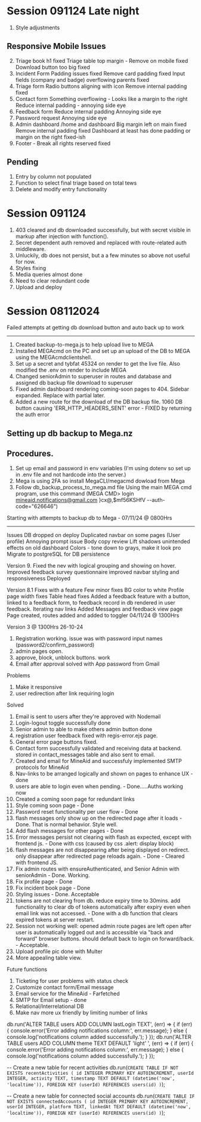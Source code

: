 # Session 091124 Late night
1. Style adjustments
## Responsive Mobile Issues
2. Triage book h1 fixed
Triage table top margin - Remove on mobile fixed
Download button too big fixed 
3. Incident Form
Padding issues fixed
Remove card padding fixed
Input fields (company and badge) overflowing parents fixed
4. Triage form
Radio buttons aligning with icon
Remove internal padding fixed
5. Contact form
Something overflowing - Looks like a margin to the right
Reduce internal padding - annoying side eye
6. Feedback form
Reduce internal padding 
Annoying side eye
7. Password request
Annoying side eye
8. Admin dashboard /home and dashboard 
Big margin left on main fixed
Remove internal padding fixed
Dashboard at least has done padding or margin on the right fixed-ish
9. Footer - Break all rights reserved fixed

## Pending
1. Entry by column not populated
2. Function to select final triage based on total tews
3. Delete and modify entry functionality


# Session 091124
1. 403 cleared and db downloaded successfully, but with secret visible in markup after injection with function().
2. Secret dependent auth removed and replaced with route-related auth middleware.
3. Unluckily, db does not persist, but a a few minutes so above not useful for now.
4. Styles fixing
5. Media queries almost done
6. Need to clear redundant code
7. Upload and deploy


# Session 08112024
Failed attempts at getting db download  button and auto back up to work
__________________________________________________________________________________

1. Created backup-to-mega.js to help upload live to MEGA
2. Installed MEGAcmd on the PC and set up an upload of the DB to MEGA using the MEGAcmdclientshell.
3. Set up a secret and tybfat 45324 on render to get the live file. Also modified the .env on render to include MEGA
4. Changed seniorAdmin to superuser in routes and database and assigned db backup file download to superuser
5. Fixed admin dashboard rendering coming-soon pages to 404. Sidebar expanded. Replace with partial later.
6. Added a new route for the download of the DB backup file. 1060
DB button causing 'ERR_HTTP_HEADERS_SENT' error    -    FIXED by returning the auth error


## Setting up db backup to Mega.nz
## Procedures.
1. Set up email and password in env variables (I'm using dotenv so set up in .env file and not hardcode into the server.)
2. Mega is using 2FA so install MegaCLI/megacmd dowload from Mega
3. Follow db_backup_process_to_mega.md file
Using the main MEGA cmd program, use this command (MEGA CMD> login mineaid.notifications@gmail.com }cx@,$mf56KSHfV --auth-code="626646")

Starting with attempts to backup db to Mega - 07/11/24 @ 0800Hrs

___________________________________________________________________________________

Issues
DB dropped on deploy
Duplicated navbar on some pages (User profile)
Annoying prompt issue
Body copy review
Lift shadows unintended effects on old dashboard
Colors - tone down to grays, make it look pro
Migrate to postgreSQL for DB persistence

Version 9. 
Fixed the nev with logical grouping and showing on hover.
Improved feedback survey questionnaire
improved navbar styling and responsiveness
Deployed


Version 8.1 Fixes with a feature
Few minor fixes
BG color to white
Profile page width fixes
Table head fixes
Added a feedback feature with a button, linked to a feedback form, to feedback record in db rendered in user feedback.
Iterating nav links
Added Messages and feedback view page Page created, routes added and added to toggler
04/11/24 @ 1300Hrs



Version 3 @ 1300Hrs 26-10-24
1. Registration working. issue was with password input names (password2/confirm_password) 
2. admin pages open.
3. approve, block, unblock buttons. work
4. Email after approval solved with App password from Gmail


Problems
1. Make it responsive
11. user redirection after link requiring login


Solved
1. Email is sent to users after they're approved with Nodemail
4. Login-logout toggle successfully done
7. Senior admin to able to make others admin button done
12. registration user feedback fixed with regis-error.ejs page.
13. General error page buttons fixed. 
5. Contact form successfully validated and receiving data at backend. stored in contact_messages table and also sent to email.
14. Created and email for MineAid and successfuly implemented SMTP protocols for MineAid
9. Nav-links to be arranged logically and shown on pages to enhance UX   -    done
3. users are able to login even when pending.   -   Done.....Auths working now
4. Created a coming soon page for redundant links
3. Style coming soon page    -     Done
10. Password reset functionality per user flow    -    Done
1. flash messages only show up on the redirected page 
after it loads    -     Done. That is normal behavior. Style well.
8. Add flash messages for other pages    -     Done
3. Error messages persist not clearing with flash as expected, except with frontend js.    -    Done with css (caused by css .alert: display block)
5. flash messages are not disappearing after being displayed on redirect. only disappear after redirected page reloads again.    -    Done   -   Cleared with frontend JS.
2. Fix admin routes with ensureAuthenticated, and Senior Admin with seniorAdmin   -   Done. Working.
1. Fix profile page    -     Done
2. Fix incident book page    -    Done
6. Styling issues   -   Done. Acceptable
3. tokens are not clearing from db. reduce expiry time to 30mins. add functionality to clear db of tokens automatically after expiry even when email link was not accessed.      -       Done with a db function that clears expired tokens at server restart.
4. Session not working well: opened admin route pages are left open after user is automatically logged out and is accessible via "back and forward" browser buttons. should default back to login on forward/back.   -   Acceptable.
7. Upload profile pic done with Multer
8. More appealing table view.


Future functions
1. Ticketing for user problems with status check
2. Customize contact form/Email message
3. Email service for the MineAid   -   Farfetched
4. SMTP for Email setup   -   done
5. Relational/Interrelational DB
6. Make nav more ux friendly by limiting number of links





db.run('ALTER TABLE users ADD COLUMN lastLogin TEXT', (err) => {
    if (err) {
        console.error('Error adding notifications column:', err.message);
    } else {
        console.log('notifications column added successfully.');
    }
});
db.run('ALTER TABLE users ADD COLUMN theme TEXT DEFAULT 'light' ', (err) => {
    if (err) {
        console.error('Error adding notifications column:', err.message);
    } else {
        console.log('notifications column added successfully.');
    }
});

-- Create a new table for recent activities
db.run(`CREATE TABLE IF NOT EXISTS recentActivities (
    id INTEGER PRIMARY KEY AUTOINCREMENT,
    userId INTEGER,
    activity TEXT,
    timestamp TEXT DEFAULT (datetime('now', 'localtime')),
    FOREIGN KEY (userId) REFERENCES users(id)
)`);

-- Create a new table for connected social accounts
db.run(`CREATE TABLE IF NOT EXISTS connectedAccounts (
    id INTEGER PRIMARY KEY AUTOINCREMENT,
    userId INTEGER,
    platform TEXT,
    linkedAt TEXT DEFAULT (datetime('now', 'localtime')),
    FOREIGN KEY (userId) REFERENCES users(id)
)`);